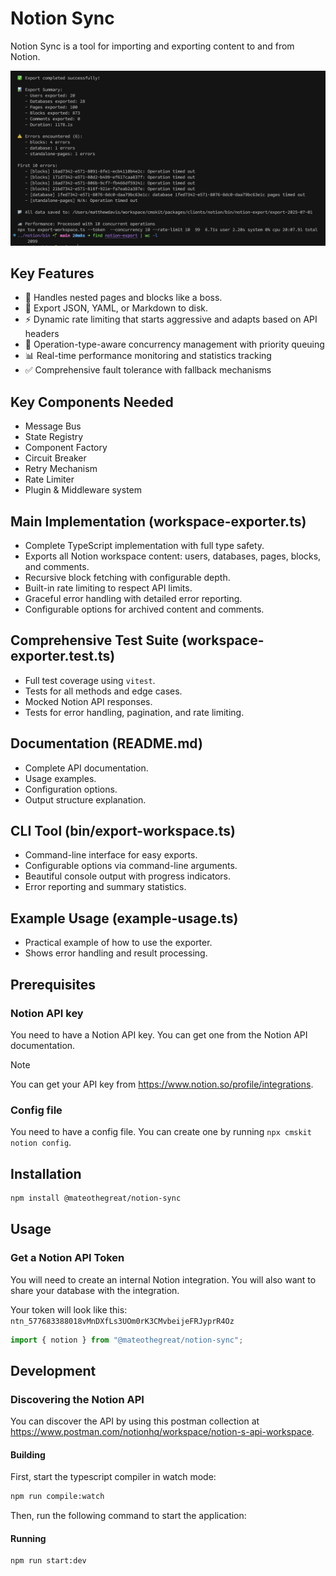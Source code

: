 # Notion Sync

Notion Sync is a tool for importing and exporting content to and from Notion.

![](2025-07-01-11-59-05.png)

## Key Features

- 💯 Handles nested pages and blocks like a boss.
- 💾 Export JSON, YAML, or Markdown to disk.
- ⚡️ Dynamic rate limiting that starts aggressive and adapts based on API headers
- 🔀 Operation-type-aware concurrency management with priority queuing
- 📊 Real-time performance monitoring and statistics tracking
- ✅ Comprehensive fault tolerance with fallback mechanisms

## Key Components Needed

- Message Bus
- State Registry
- Component Factory
- Circuit Breaker
- Retry Mechanism
- Rate Limiter
- Plugin & Middleware system

## Main Implementation (workspace-exporter.ts)

- Complete TypeScript implementation with full type safety.
- Exports all Notion workspace content: users, databases, pages, blocks, and comments.
- Recursive block fetching with configurable depth.
- Built-in rate limiting to respect API limits.
- Graceful error handling with detailed error reporting.
- Configurable options for archived content and comments.

## Comprehensive Test Suite (workspace-exporter.test.ts)

- Full test coverage using `vitest`.
- Tests for all methods and edge cases.
- Mocked Notion API responses.
- Tests for error handling, pagination, and rate limiting.

## Documentation (README.md)

- Complete API documentation.
- Usage examples.
- Configuration options.
- Output structure explanation.

## CLI Tool (bin/export-workspace.ts)

- Command-line interface for easy exports.
- Configurable options via command-line arguments.
- Beautiful console output with progress indicators.
- Error reporting and summary statistics.

## Example Usage (example-usage.ts)

- Practical example of how to use the exporter.
- Shows error handling and result processing.

## Prerequisites

### Notion API key

You need to have a Notion API key. You can get one from the Notion API documentation.

> [!NOTE]
> You can get your API key from <https://www.notion.so/profile/integrations>.

### Config file

You need to have a config file. You can create one by running `npx cmskit notion config`.

## Installation

```bash
npm install @mateothegreat/notion-sync
```

## Usage

### Get a Notion API Token

You will need to create an internal Notion integration. You will also want to share your database with the integration.

Your token will look like this: `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`

```ts
import { notion } from "@mateothegreat/notion-sync";
```

## Development

### Discovering the Notion API

You can discover the API by using this postman collection at <https://www.postman.com/notionhq/workspace/notion-s-api-workspace>.

#### Building

First, start the typescript compiler in watch mode:

```bash
npm run compile:watch
```

Then, run the following command to start the application:

#### Running

```bash
npm run start:dev
```
